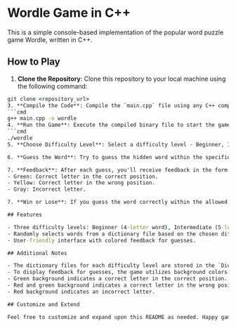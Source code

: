 # Wordle Game in C++

This is a simple console-based implementation of the popular word puzzle game Wordle, written in C++.

## How to Play

1. **Clone the Repository**: Clone this repository to your local machine using the following command:
```cmd
git clone <repository_url>
3. **Compile the Code**: Compile the `main.cpp` file using any C++ compiler. For example:
```cmd
g++ main.cpp -o wordle
4. **Run the Game**: Execute the compiled binary file to start the game.
```cmd
./wordle
5. **Choose Difficulty Level**: Select a difficulty level - Beginner, Intermediate, or Expert.

6. **Guess the Word**: Try to guess the hidden word within the specified number of attempts. Enter your guesses one by one.

7. **Feedback**: After each guess, you'll receive feedback in the form of colored squares:
- Green: Correct letter in the correct position.
- Yellow: Correct letter in the wrong position.
- Gray: Incorrect letter.

7. **Win or Lose**: If you guess the word correctly within the allowed attempts, you win! Otherwise, you lose.

## Features

- Three difficulty levels: Beginner (4-letter word), Intermediate (5-letter word), and Expert (6-letter word).
- Randomly selects words from a dictionary file based on the chosen difficulty level.
- User-friendly interface with colored feedback for guesses.

## Additional Notes

- The dictionary files for each difficulty level are stored in the `Dictionary` directory. Each file contains words corresponding to a specific alphabet. For example, `A.txt` contains words starting with the letter 'A'.
- To display feedback for guesses, the game utilizes background colors:
- Green background indicates a correct letter in the correct position.
- Red and green background indicates a correct letter in the wrong position.
- Red background indicates an incorrect letter.

## Customize and Extend

Feel free to customize and expand upon this README as needed. Happy gaming! If you need any further assistance or have any questions, feel free to ask.
